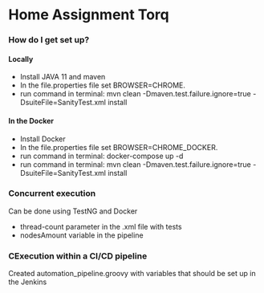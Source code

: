 # Home Assignment Torq

### How do I get set up? ###

#### Locally
* Install JAVA 11 and maven
* In the file.properties file set BROWSER=CHROME.
* run command in terminal: mvn clean -Dmaven.test.failure.ignore=true -DsuiteFile=SanityTest.xml install

#### In the Docker
* Install Docker
* In the file.properties file set BROWSER=CHROME_DOCKER.
* run command in terminal: docker-compose up -d
* run command in terminal: mvn clean -Dmaven.test.failure.ignore=true -DsuiteFile=SanityTest.xml install


### Concurrent execution ###
Can be done using TestNG and Docker
* thread-count parameter in the .xml file with tests
* nodesAmount variable in the pipeline

### CExecution within a CI/CD pipeline ###
Created automation_pipeline.groovy with variables that should be set up in the Jenkins